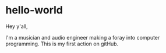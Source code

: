 # hello-world

Hey y'all,

I'm a musician and audio engineer making a foray into computer programming. This is my first action on gitHub.
